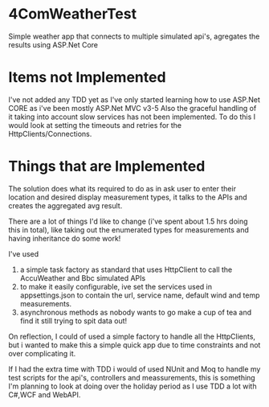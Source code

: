 # 4ComWeatherTest
Simple weather app that connects to multiple simulated api's, agregates the results using ASP.Net Core

Items not Implemented
=====================
I've not added any TDD yet as I've only started learning how to use ASP.Net CORE as i've been mostly ASP.Net MVC v3-5
Also the graceful handling of it taking into account slow services has not been implemented. To do this I would look at setting the
timeouts and retries for the HttpClients/Connections.

Things that are Implemented
===========================
The solution does what its required to do as in ask user to enter their location and desired display measurement types, it talks to 
the APIs and creates the aggregated avg result.

There are a lot of things I'd like to change (i've spent about 1.5 hrs doing this in total), like taking out the enumerated types for 
measurements and having inheritance do some work!

I've used 
  1. a simple task factory as standard that uses HttpClient to call the AccuWeather and Bbc simulated APIs
  2. to make it easily configurable, ive set the services used in appsettings.json to contain the url, service name, default wind and temp 
     measurements. 
  3. asynchronous methods as nobody wants to go make a cup of tea and find it still trying to spit data out!
  
On reflection, I could of used a simple factory to handle all the HttpClients, but i wanted to make this a simple quick app due to time 
constraints and not over complicating it.

If I had the extra time with TDD i would of used NUnit and Moq to handle my test scripts for the api's, controllers and meassurements, 
this is something I'm planning to look at doing over the holiday period as I use TDD a lot with C#,WCF and WebAPI.

     


